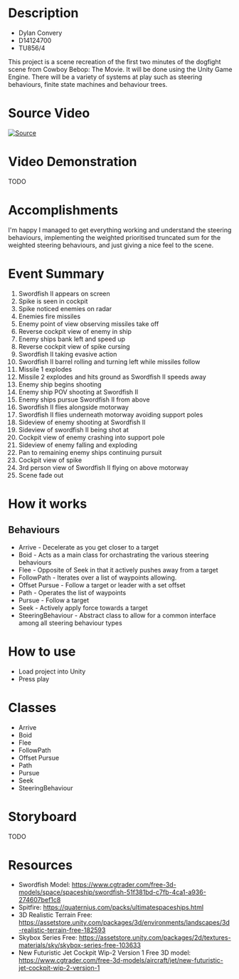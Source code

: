 # Description
* Dylan Convery
* D14124700
* TU856/4

This project is a scene recreation of the first two minutes of the dogfight scene from Cowboy Bebop: The Movie. It will be done using the Unity Game Engine. There will be a variety of systems at play such as steering behaviours, finite state machines and behaviour trees.

# Source Video
[![Source](https://img.youtube.com/vi/N-nRnddi7Q8/hqdefault.jpg)](https://www.youtube.com/watch?v=N-nRnddi7Q8)

# Video Demonstration
TODO

# Accomplishments
I'm happy I managed to get everything working and understand the steering behaviours, implementing the weighted prioritised truncated sum for the weighted steering behaviours, and just giving a nice feel to the scene.

# Event Summary
1. Swordfish II appears on screen
2. Spike is seen in cockpit
3. Spike noticed enemies on radar
4. Enemies fire missiles
5. Enemy point of view observing missiles take off
6. Reverse cockpit view of enemy in ship
7. Enemy ships bank left and speed up
8. Reverse cockpit view of spike cursing
9. Swordfish II taking evasive action 
10. Swordfish II barrel rolling and turning left while missiles follow
11. Missile 1 explodes
12. Missile 2 explodes and hits ground as Swordfish II speeds away
13. Enemy ship begins shooting
14. Enemy ship POV shooting at Swordfish II
15. Enemy ships pursue Swordfish II from above
16. Swordfish II flies alongside motorway
17. Swordfish II flies underneath motorway avoiding support poles
18. Sideview of enemy shooting at Swordfish II
19. Sideview of swordfish II being shot at
20. Cockpit view of enemy crashing into support pole
21. Sideview of enemy falling and exploding
22. Pan to remaining enemy ships continuing pursuit
23. Cockpit view of spike
24. 3rd person view of Swordfish II flying on above motorway
25. Scene fade out

# How it works
## Behaviours
* Arrive - Decelerate as you get closer to a target
* Boid - Acts as a main class for orchastrating the various steering behaviours
* Flee - Opposite of Seek in that it actively pushes away from a target
* FollowPath - Iterates over a list of waypoints allowing.
* Offset Pursue - Follow a target or leader with a set offset
* Path - Operates the list of waypoints
* Pursue - Follow a target 
* Seek - Actively apply force towards a target
* SteeringBehaviour - Abstract class to allow for a common interface among all steering behaviour types


# How to use
* Load project into Unity
* Press play

# Classes
* Arrive
* Boid
* Flee
* FollowPath
* Offset Pursue
* Path
* Pursue
* Seek
* SteeringBehaviour

# Storyboard
TODO

# Resources
* Swordfish Model: https://www.cgtrader.com/free-3d-models/space/spaceship/swordfish-51f381bd-c7fb-4ca1-a936-274607bef1c8
* Spitfire: https://quaternius.com/packs/ultimatespaceships.html
* 3D Realistic Terrain Free: https://assetstore.unity.com/packages/3d/environments/landscapes/3d-realistic-terrain-free-182593
* Skybox Series Free: https://assetstore.unity.com/packages/2d/textures-materials/sky/skybox-series-free-103633
* New Futuristic Jet Cockpit Wip-2 Version 1 Free 3D model: https://www.cgtrader.com/free-3d-models/aircraft/jet/new-futuristic-jet-cockpit-wip-2-version-1